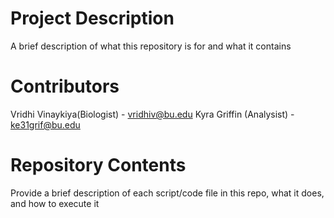 # Project Description

A brief description of what this repository is for and what it contains

# Contributors

Vridhi Vinaykiya(Biologist) - vridhiv@bu.edu
Kyra Griffin (Analysist) - ke31grif@bu.edu

# Repository Contents

Provide a brief description of each script/code file in this repo, what it does, and how to execute it
